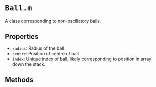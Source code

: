 # `Ball.m`

A class corresponding to non-oscillatory balls.

## Properties
* `radius`: Radius of the ball
* `centre`: Position of centre of ball
* `index`: Unique index of ball, likely corresponding to position in array down the stack.

## Methods